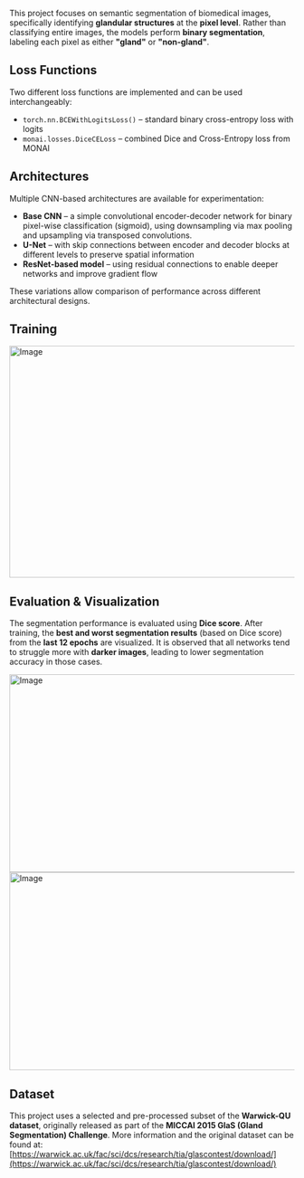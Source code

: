 This project focuses on semantic segmentation of biomedical images, specifically identifying **glandular structures** at the **pixel level**. Rather than classifying entire images, the models perform **binary segmentation**, labeling each pixel as either **"gland"** or **"non-gland"**.

## Loss Functions

Two different loss functions are implemented and can be used interchangeably:

- `torch.nn.BCEWithLogitsLoss()` – standard binary cross-entropy loss with logits  
- `monai.losses.DiceCELoss` – combined Dice and Cross-Entropy loss from MONAI

## Architectures

Multiple CNN-based architectures are available for experimentation:

- **Base CNN** – a simple convolutional encoder-decoder network for binary pixel-wise classification (sigmoid), using downsampling via max pooling and upsampling via transposed convolutions. 
- **U-Net** – with skip connections between encoder and decoder blocks at different levels to preserve spatial information  
- **ResNet-based model** – using residual connections to enable deeper networks and improve gradient flow

These variations allow comparison of performance across different architectural designs.

## Training 

<img width="999" height="410" alt="Image" src="https://github.com/user-attachments/assets/d4f10d19-0ca6-4aec-9425-9884c0be4a7c" />

## Evaluation & Visualization

The segmentation performance is evaluated using **Dice score**. After training, the **best and worst segmentation results** (based on Dice score) from the **last 12 epochs** are visualized.  It is observed that all networks tend to struggle more with **darker images**, leading to lower segmentation accuracy in those cases.

<img width="950" height="350" alt="Image" src="https://github.com/user-attachments/assets/f4c54a3b-1ac1-498c-b273-8099f3976944" />
<img width="950" height="350" alt="Image" src="https://github.com/user-attachments/assets/fa1fa442-ce3d-48ea-8c24-fda9a8f38396" />

## Dataset

This project uses a selected and pre-processed subset of the **Warwick-QU dataset**, originally released as part of the **MICCAI 2015 GlaS (Gland Segmentation) Challenge**. More information and the original dataset can be found at:  
[https://warwick.ac.uk/fac/sci/dcs/research/tia/glascontest/download/](https://warwick.ac.uk/fac/sci/dcs/research/tia/glascontest/download/)
